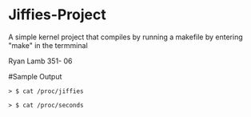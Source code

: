 # Jiffies-Project
A simple kernel project that compiles by running a makefile by entering "make" in the termminal

Ryan Lamb 351- 06



#Sample Output

```
> $ cat /proc/jiffies
```


```
> $ cat /proc/seconds
```
